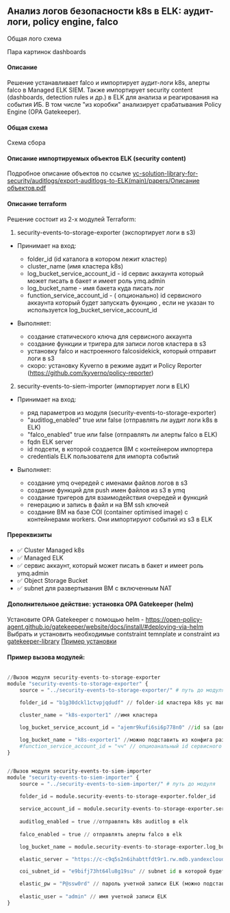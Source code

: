 ## Анализ логов безопасности k8s в ELK: аудит-логи, policy engine, falco 

Общая лого схема

Пара картинок dashboards

#### Описание 
Решение устанавливает falco и импортирует аудит-логи k8s, алерты falco в Managed ELK SIEM. Также импортирует security content (dashboards, detection rules и др.) в ELK для анализа и реагирования на события ИБ. В том числе "из коробки" анализирует срабатывания Policy Engine (OPA Gatekeeper).

#### Общая схема 

Схема сбора


#### Описание импортируемых объектов ELK (security content)
Подробное описание объектов по ссылке [yc-solution-library-for-security/auditlogs/export-auditlogs-to-ELK(main)/papers/Описание объектов.pdf](https://github.com/yandex-cloud/yc-solution-library-for-security/tree/master/auditlogs/export-auditlogs-to-ELK(main)/papers)

#### Описание terraform 

Решение состоит из 2-х модулей Terraform:
1) security-events-to-storage-exporter (экспортирует логи в s3)
- Принимает на вход: 
    - folder_id (id каталога в котором лежит кластер)
	- cluster_name (имя кластера k8s)
	- log_bucket_service_account_id - id сервис аккаунта который может писать в бакет и имеет роль ymq.admin
	- log_bucket_name - имя бакета куда писать лог
	- function_service_account_id - ( опционально) id сервисного аккаунта который будет запускать фукнцию , если не указан то используется log_bucket_service_account_id

- Выполняет: 
	- создание статического ключа для сервисного аккаунта
	- создание функции и тригера для записи логов кластера в s3
	- установку falco и настроенного falcosidekick, который отправит логи в s3
	- скоро: установку Kyverno в режиме аудит и Policy Reporter (https://github.com/kyverno/policy-reporter)

2) security-events-to-siem-importer (импортирует логи в ELK)
- Принимает на вход: 
    - ряд параметров из модуля (security-events-to-storage-exporter)
    - "auditlog_enabled" true или false (отправлять ли аудит логи k8s в ELK)
    - "falco_enabled" true или false (отправлять ли алерты falco в ELK)
    - fqdn ELK server
    - id подсети, в которой создается ВМ с контейнером импортера
    - credentials ELK пользователя для импорта событий

- Выполняет: 
	- создание ymq очередей с именами файлов логов в s3
    - создание функций для push имен файлов из s3 в ymq
    - создание тригеров для взаимодействия очередей и функций
    - генерацию и запись в файл и на ВМ ssh ключей
    - создание ВМ на базе COI (container optimised image) с контейнерами workers. Они импортируют событий из s3 в ELK

#### Пререквизиты
- :white_check_mark: Cluster Managed k8s
- :white_check_mark: Managed ELK
- :white_check_mark: сервис аккаунт, который может писать в бакет и имеет роль ymq.admin
- :white_check_mark: Object Storage Bucket 
- :white_check_mark: subnet для развертывания ВМ с включенным NAT


#### Дополнительное действие: установка OPA Gatekeeper (helm)
Установите OPA Gatekeeper с помощью helm - https://open-policy-agent.github.io/gatekeeper/website/docs/install/#deploying-via-helm
Выбрать и установить необходимые contstraint temnplate и constraint из [gatekeeper-library](https://github.com/open-policy-agent/gatekeeper-library/tree/master/library/pod-security-policy) 
[Пример установки](https://github.com/open-policy-agent/gatekeeper-library#usage)


#### Пример вызова модулей:
```Python

//Вызов модуля security-events-to-storage-exporter
module "security-events-to-storage-exporter" {
    source = "../security-events-to-storage-exporter/" # путь до модуля

    folder_id = "b1g30dckl1ctvpjqdudf" // folder-id кластера k8s yc managed-kubernetes cluster get --id <ID кластера> --format=json | jq  .folder_id

    cluster_name = "k8s-exporter1" //имя кластера

    log_bucket_service_account_id = "ajemr9kufi6si6p778n0" //id sa (должен обладать ролями: ymq.admin, write to bucket)
    
    log_bucket_name = "k8s-exporter1" //можно подставить из конфига развертывания
    #function_service_account_id = "чч" // опциоанальный id сервисного аккаунта который вызывает функции - если не выставлен то функция вызывается от имени log_bucket_service_account_id
}


//Вызов модуля security-events-to-siem-importer
module "security-events-to-siem-importer" {
    source = "../security-events-to-siem-importer/" # путь до модуля

    folder_id = module.security-events-to-storage-exporter.folder_id 
    
    service_account_id = module.security-events-to-storage-exporter.service_account_id
    
    auditlog_enabled = true //отправлять k8s auditlog в elk
    
    falco_enabled = true // отправлять алерты falco в elk 

    log_bucket_name = module.security-events-to-storage-exporter.log_bucket_name

    elastic_server = "https://c-c9q5s2n6ihabttfdt9r1.rw.mdb.yandexcloud.net" // url ELK "https://c-xxx.rw.mdb.yandexcloud.net" (можно подставить из модуля module.yc-managed-elk.elk_fqdn)

    coi_subnet_id = "e9bifj73ht64lu8g19su" // subnet id в которой будет развернута ВМ с контейнером (обязательно включить NAT)

    elastic_pw = "P@ssw0rd" // пароль учетной записи ELK (можно подставить из модуля module.yc-managed-elk.elk-pass)
    
    elastic_user = "admin" // имя учетной записи ELK
}
    
```
